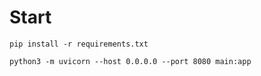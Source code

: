 # Start

```
pip install -r requirements.txt

python3 -m uvicorn --host 0.0.0.0 --port 8080 main:app

```